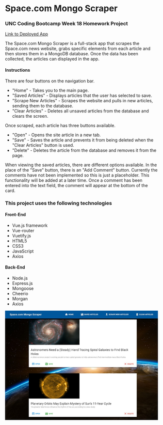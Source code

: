 # Space.com Mongo Scraper

### UNC Coding Bootcamp Week 18 Homework Project

[Link to Deployed App](https://arcane-garden-12409.herokuapp.com)

The Space.com Mongo Scraper is a full-stack app that scrapes the Space.com news website, grabs specific elements from each article and then stores them in a MongoDB database.  Once the data has been collected, the articles can displayed in the app.

#### Instructions

There are four buttons on the navigation bar.

* "Home" - Takes you to the main page.
* "Saved Articles" - Displays articles that the user has selected to save.
* "Scrape New Articles" - Scrapes the website and pulls in new articles, sending them to the database.
* "Clear Articles" - Deletes all unsaved articles from the database and clears the screen.

Once scraped, each article has three buttons available.

* "Open" - Opens the site article in a new tab.
* "Save" - Saves the article and prevents it from being deleted when the "Clear Articles" button is used.
* "Delete" - Deletes the article from the database and removes it from the page.

When viewing the saved articles, there are different options available.  In the place of the "Save" button, there is an "Add Comment" button.  Currently the comments have not been implemented so this is just a placeholder. This functionality will be added at a later time.  Once a comment has been entered into the text field, the comment will appear at the bottom of the card.  

### This project uses the following technologies

#### Front-End
* Vue.js framework
* Vue-router
* Vuetify.js
* HTML5
* CSS3
* JavaScript
* Axios

#### Back-End
* Node.js
* Express.js
* Mongoose
* Cheerio
* Morgan
* Axios

![screenshot](https://github.com/bcoggins78/article-scrape/blob/master/client/src/assets/screenshot.jpg)
